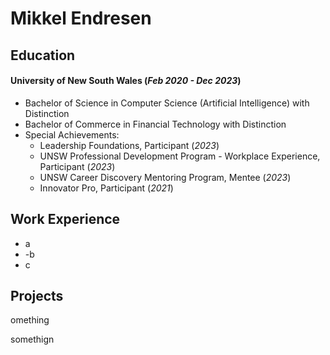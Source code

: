 # Mikkel Endresen


## Education
#### University of New South Wales  (_Feb 2020 - Dec 2023_)
  - Bachelor of Science in Computer Science (Artificial Intelligence) with Distinction
  - Bachelor of Commerce in Financial Technology with Distinction
  - Special Achievements:
      - Leadership Foundations, Participant  (_2023_)
      - UNSW Professional Development Program - Workplace Experience, Participant  (_2023_)
      - UNSW Career Discovery Mentoring Program, Mentee  (_2023_)
      - Innovator Pro, Participant  (_2021_)

## Work Experience
- a
- -b
- c

## Projects
omething

somethign

